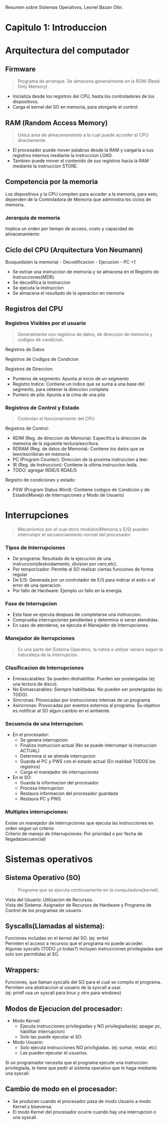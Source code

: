 Resumen sobre Sistemas Operativos, Leonel Bazan Otin.
# Capitulo 1: Introduccion


# Arquitectura del computador


## Firmware
>Programa de arranque. Se almacena generalmente en la ROM (Read Only Memory).  

* Inicializa desde los registros del CPU, hasta los controladores de los dispositivos.
* Carga el kernel del SO en memoria, para otorgarle el control.

## RAM (Random Access Memory)
>Unica area de almacenamiento a la cual puede acceder el CPU directamente.

* El procesador puede mover palabras desde la RAM y cargarla a sus registros internos mediante la instruccion LOAD.  
* Tambien puede mover el contenido de sus registros hacia la RAM mediante la instruccion STORE.


## Competencia por la memoria
Los dispositivos y la CPU compiten para acceder a la memoria, para esto, dependen de la Controladora de Memoria que administra los ciclos de memoria.

### Jerarquia de memoria
Implica un orden por tiempo de acceso, costo y capacidad de almacenamiento

## Ciclo del CPU (Arquitectura Von Neumann)
Busqueda(en la memoria) - Decodificacion - Ejecucion - PC +1 

* Se extrae una instruccion de memoria y se almacena en el Registro de Instrucciones(MDR).  
* Se decodifica la instruccion  
* Se ejecuta la instruccion  
* Se almacena el resultado de la operacion en memoria  


## Registros del CPU

### Registros Visibles por el usuario
>Generalmente son registros de datos, de direccion de memoria y codigos de condicion.

Registros de Datos  

Registros de Codigos de Condicion  

Registros de Direccion:  
* Punteros de segmento: Apunta al inicio de un segmento
* Registro Indice: Contiene un indice que se suma a una base del segmento, para obtener la direccion completa   
* Puntero de pila: Apunta a la cima de una pila

### Registros de Control y Estado  
>Controlan el funcionamiento del CPU

Registros de Control:
 
* RDIM (Reg. de direccion de Memoria): Especifica la direccion de memoria de la siguiente lectura/escritura.
* RDRAM (Reg. de datos de Memoria): Contiene los datos que se leen/escribiran en memoria
* PC (Program Counter): Direccion de la proxima instruccion a leer.
* IR (Reg. de Instruccion): Contiene la ultima instruccion leida.
* TODO: agregar RDIE/S RDAE/S



Registro de condiciones y estado:
* PSW (Program Status Word): Contiene codigos de Condicion y de Estado(Manejo de Interrupciones y Modo de Usuario)


# Interrupciones
>Mecanismos por el cual otros modulos(Memoria y E/S) pueden interrumpir el secuenciamiento normal del procesador.

### Tipos de Interrupciones

* De programa: Resultado de la ejecucion de una instruccion(desbodamiento, division por cero,etc).
* Por temporizador: Permite al SO realizar ciertas funciones de forma regular
* De E/S: Generada por un controlador  de E/S para indicar el exito o el error de una operacion.
* Por fallo de Hardware: Ejemplo un fallo en la energia.

### Fase de Interrupcion
* Esta fase se ejecuta despues de completarse una instruccion.
* Comprueba interrupciones pendientes y determina si seran atendidas.
* En caso de atenderse, se ejecuta el Manejador de Interrupciones.


### Manejador de iterrupciones
> Es una parte del Sistema Operativo, la rutina a utilizar variara segun la naturaleza de la interrupcion.


### Clasificacion de Interrupciones
* Enmascarables: Se pueden deshabilitar. Pueden ser postergadas (ej: una lectura de disco). 
* No Enmascarables: Siempre habilitadas. No pueden ser postergadas (ej: TODO).
* Sincronas: Provocadas por instrucciones internas de un programa
* Asincronas: Provocadas por eventos externos al programa. Su objetivo es notificar al SO algun cambio en el ambiente.


### Secuencia de una Interrupcion:
* En el procesador:
    * Se genera interrupcion
    * Finaliza instruccion actual (No se puede interrumpir la instruccion ACTUAL)
    * Determina si se atiende interrupcion
    * Guarda el PC y PWS con el estado actual (En realidad TODOS los registros)
    * Carga el manejador de interrupciones
* En el SO:
    * Guarda la informacion del procesador 
    * Procesa Interrupcion
    * Restaura informacion del procesador guardada
    * Restaura PC y PWS

### Multiples interrupciones:
Existe un manejador de interrupciones que ejecuta las instrucciones en orden segun un criterio  
Criterio de manejo de Interrupciones: Por prioridad o por fecha de llegada(secuencial)


# Sistemas operativos

## Sistema Operativo (SO)
>Programa que se ejecuta continuamente en la computadora(kernel).

Vista del Usuario: Utilizacion de Recursos.  
Vista del Sistema: Asignador de Recursos de Hardware y Programa de Control de los programas de usuario. 

## Syscalls(Llamadas al sistema):
Funciones incluidas en el kernel del SO. (ej: write)  
Permiten el acceso a recursos que el programa no puede acceder.  
Algunas syscalls (TODO ¿o todas?) incluyen instrucciones privilegiadas que solo son permitidas al SO.

## Wrappers:
Funciones, que llaman syscalls del SO para el cual se compilo el programa.  
Permiten una abstraccion al usuario de la syscall a usar.  
(ej: printf usa un syscall para linux y otro para windows)

## Modos de Ejecucion del procesador:
* Modo Kernel: 
    * Ejecuta instrucciones privilegiadas y NO privilegiadas(ej: apagar pc, habilitar interrupcion)
    * Solo las puede ejecutar el SO.
* Modo Usuario:
    * Solo ejecuta instrucciones NO priviligiadas. (ej: sumar, restar, etc) 
    * Las pueden ejecutar el usuarios.

Si un programador necesita que el programa ejecute una instruccion privilegiada,
le tiene que pedir al sistema operativo que lo haga mediante una syscall.

## Cambio de modo en el procesador:
* Se producen cuando el procesador pasa de modo Usuario a modo Kernel y biseversa.
* El modo Kernel del procesador ocurre cuando hay una interrupcion o una syscall.
